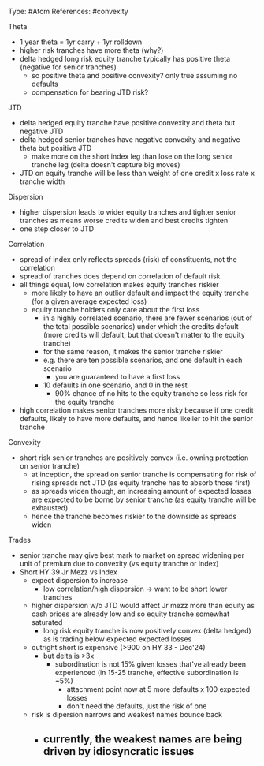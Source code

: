 Type: #Atom 
References: 
#convexity 

Theta
- 1 year theta = 1yr carry + 1yr rolldown 
- higher risk tranches have more theta (why?)
- delta hedged long risk equity tranche typically has positive theta (negative for senior tranches)
	- so positive theta and positive convexity? only true assuming no defaults
	- compensation for bearing JTD risk?
	
JTD
- delta hedged equity tranche have positive convexity and theta but negative JTD
- delta hedged senior tranches have negative convexity and negative theta but positive JTD 
	- make more on the short index leg than lose on the long senior tranche leg (delta doesn't capture big moves)
- JTD on equity tranche will be less than weight of one credit x loss rate x tranche width

 Dispersion
 - higher dispersion leads to wider equity tranches and tighter senior tranches as means worse credits widen and best credits tighten 
 - one step closer to JTD

Correlation
- spread of index only reflects spreads (risk) of constituents, not the correlation
- spread of tranches does depend on correlation of default risk
- all things equal, low correlation makes equity tranches riskier
	- more likely to have an outlier default and impact the equity tranche (for a given average expected loss)
	- equity tranche holders only care about the first loss
		- in a highly correlated scenario, there are fewer scenarios (out of the total possible scenarios) under which the credits default (more credits will default, but that doesn't matter to the equity tranche)
		- for the same reason, it makes the senior tranche riskier
		- e.g. there are ten possible scenarios, and one default in each scenario
			- you are guaranteed to have a first loss
		- 10 defaults in one scenario, and 0 in the rest 
			- 90% chance of no hits to the equity tranche so less risk for the equity tranche 
- high correlation makes senior tranches more risky because if one credit defaults, likely to have more defaults, and hence likelier to hit the senior tranche 

Convexity
- short risk senior tranches are positively convex (i.e. owning protection on senior tranche)
	- at inception, the spread on senior tranche is compensating for risk of rising spreads not JTD (as equity tranche has to absorb those first)
	- as spreads widen though, an increasing amount of expected losses are expected to be borne by senior tranche (as equity tranche will be exhausted)
	- hence the tranche becomes riskier to the downside as spreads widen 

Trades
- senior tranche may give best mark to market on spread widening per unit of premium due to convexity (vs equity tranche or index)
- Short HY 39 Jr Mezz vs Index
	- expect dispersion to increase
		- low correlation/high dispersion -> want to be short lower tranches 
	- higher dispersion w/o JTD would affect Jr mezz more than equity as cash prices are already low and so equity tranche somewhat saturated
		- long risk equity tranche is now positively convex (delta hedged) as is trading below expected expected losses
	- outright short is expensive (>900 on HY 33 - Dec'24)
		- but delta is >3x
			- subordination is not 15% given losses that've already been experienced (in 15-25 tranche, effective subordination is ~5%)
				- attachment point now at 5 more defaults x 100 expected losses
				- don't need the defaults, just the risk of one 
	- risk is dipersion narrows and weakest names bounce back
		- currently, the weakest names are being driven by idiosyncratic issues
			- 